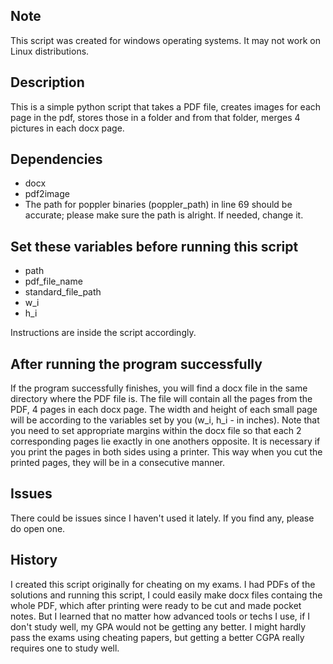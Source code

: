## Note
This script was created for windows operating systems.
It may not work on Linux distributions.

## Description
This is a simple python script that takes a PDF file, 
creates images for each page in the pdf, stores those
in a folder and from that folder, merges 4 pictures 
in each docx page.

## Dependencies
- docx
- pdf2image
- The path for poppler binaries (poppler_path) in line 69 
should be accurate; please make sure the path is alright. 
If needed, change it.

## Set these variables before running this script
- path
- pdf_file_name
- standard_file_path
- w_i
- h_i

Instructions are inside the script accordingly.

## After running the program successfully
If the program successfully finishes, you will find a docx file in the same directory where the PDF file is. The file will contain all the pages from the PDF, 4 pages in each docx page. The width and height of each small page will be according to the variables set by you (w_i, h_i - in inches). Note that you need to set appropriate margins within the docx file so that each 2 corresponding pages lie exactly in one anothers opposite. It is necessary if you print the pages in both sides using a printer. This way when you cut the printed pages, they will be in a consecutive manner.

## Issues
There could be issues since I haven't used it lately. If you find any, please do open one.

## History
I created this script originally for cheating on my exams. I had PDFs of the solutions and running this script, I could easily make docx files containg the whole PDF, which after printing were ready to be cut and made pocket notes. But I learned that no matter how advanced tools or techs I use, if I don't study well, my GPA would not be getting any better. I might hardly pass the exams using cheating papers, but getting a better CGPA really requires one to study well.
